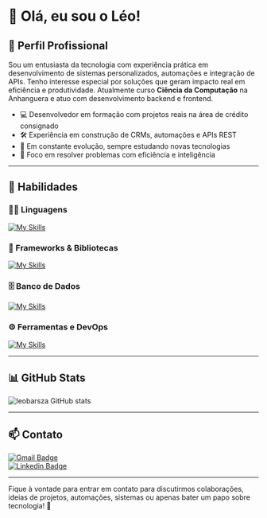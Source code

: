 # 👋 Olá, eu sou o Léo!

## 💼 Perfil Profissional

Sou um entusiasta da tecnologia com experiência prática em desenvolvimento de sistemas personalizados, automações e integração de APIs. Tenho interesse especial por soluções que geram impacto real em eficiência e produtividade. Atualmente curso **Ciência da Computação** na Anhanguera e atuo com desenvolvimento backend e frontend.

- 💻 Desenvolvedor em formação com projetos reais na área de crédito consignado
- 🛠️ Experiência em construção de CRMs, automações e APIs REST
- 🌱 Em constante evolução, sempre estudando novas tecnologias
- 🎯 Foco em resolver problemas com eficiência e inteligência

---

## 🚀 Habilidades

### 👨‍💻 Linguagens  
[![My Skills](https://skillicons.dev/icons?i=php,javascript,python)](https://skillicons.dev)

### 🧰 Frameworks & Bibliotecas  
[![My Skills](https://skillicons.dev/icons?i=laravel,vue,react,django)](https://skillicons.dev)

### 🗄️ Banco de Dados  
[![My Skills](https://skillicons.dev/icons?i=mysql,postgres,mongo)](https://skillicons.dev)

### ⚙️ Ferramentas e DevOps  
[![My Skills](https://skillicons.dev/icons?i=git,github,linux,vscode,eclipse,figma)](https://skillicons.dev)

---

## 📊 GitHub Stats

![leobarsza GitHub stats](https://github-readme-stats.vercel.app/api?username=leobarsza&show_icons=true&theme=dark&count_private=true)

---

## 📫 Contato

[![Gmail Badge](https://img.shields.io/badge/-leonardobarsza@gmail.com-006bed?style=flat-square&logo=Gmail&logoColor=white)](mailto:leonardobarsza@gmail.com)  
[![Linkedin Badge](https://img.shields.io/badge/-leonardosouzab-blue?style=flat-square&logo=Linkedin&logoColor=white&link=https://www.linkedin.com/in/leonardosouzab/)](https://www.linkedin.com/in/leonardosouzab/)

---

Fique à vontade para entrar em contato para discutirmos colaborações, ideias de projetos, automações, sistemas ou apenas bater um papo sobre tecnologia! 🚀  
